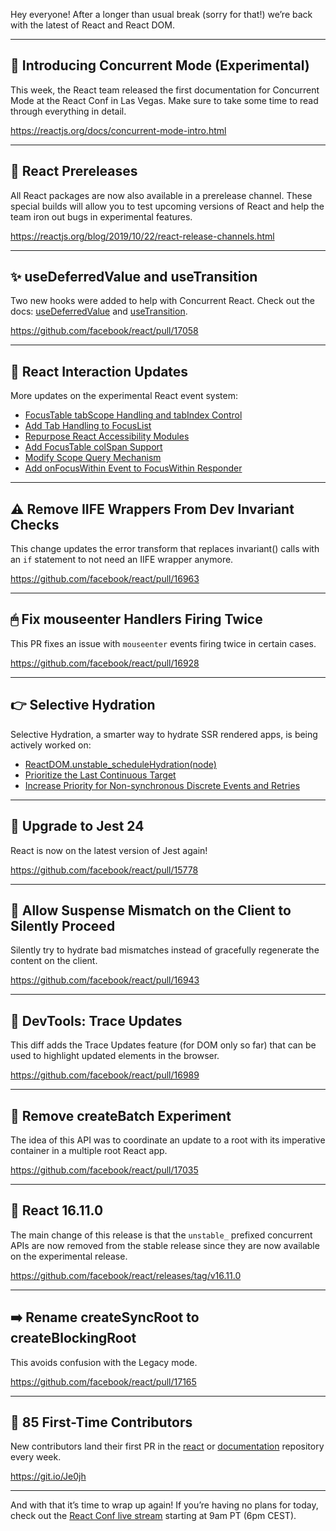 Hey everyone! After a longer than usual break (sorry for that!) we’re back with the latest of React and React DOM.

---

## 🎉 Introducing Concurrent Mode (Experimental)

This week, the React team released the first documentation for Concurrent Mode at the React Conf in Las Vegas. Make sure to take some time to read through everything in detail.

https://reactjs.org/docs/concurrent-mode-intro.html

---

## 🧪 React Prereleases

All React packages are now also available in a prerelease channel. These special builds will allow you to test upcoming versions of React and help the team iron out bugs in experimental features.

https://reactjs.org/blog/2019/10/22/react-release-channels.html

---

## ✨ useDeferredValue and useTransition

Two new hooks were added to help with Concurrent React. Check out the docs: [useDeferredValue](https://reactjs.org/docs/concurrent-mode-patterns.html#deferring-a-value) and [useTransition](https://reactjs.org/docs/concurrent-mode-patterns.html#transitions).

https://github.com/facebook/react/pull/17058

---

## 🎇 React Interaction Updates

More updates on the experimental React event system:

- [FocusTable tabScope Handling and tabIndex Control](https://github.com/facebook/react/pull/16922)
- [Add Tab Handling to FocusList](https://github.com/facebook/react/pull/16958)
- [Repurpose React Accessibility Modules](https://github.com/facebook/react/pull/16997)
- [Add FocusTable colSpan Support](https://github.com/facebook/react/pull/17019)
- [Modify Scope Query Mechanism](https://github.com/facebook/react/pull/17095)
- [Add onFocusWithin Event to FocusWithin Responder](https://github.com/facebook/react/pull/17115)

---

## ⚠️ Remove IIFE Wrappers From Dev Invariant Checks

This change updates the error transform that replaces invariant() calls with an `if` statement to not need an IIFE wrapper anymore.

https://github.com/facebook/react/pull/16963

---

## 🖱 Fix mouseenter Handlers Firing Twice

This PR fixes an issue with `mouseenter` events firing twice in certain cases.

https://github.com/facebook/react/pull/16928

---

## 👉 Selective Hydration

Selective Hydration, a smarter way to hydrate SSR rendered apps, is being actively worked on:

- [ReactDOM.unstable_scheduleHydration(node)](https://github.com/facebook/react/pull/17004)
- [Prioritize the Last Continuous Target](https://github.com/facebook/react/pull/16937)
- [Increase Priority for Non-synchronous Discrete Events and Retries](https://github.com/facebook/react/pull/16935)

---

## 🧹 Upgrade to Jest 24

React is now on the latest version of Jest again!

https://github.com/facebook/react/pull/15778

---

## 🤫 Allow Suspense Mismatch on the Client to Silently Proceed

Silently try to hydrate bad mismatches instead of gracefully regenerate the content on the client.

https://github.com/facebook/react/pull/16943

---

## 🐛 DevTools: Trace Updates

This diff adds the Trace Updates feature (for DOM only so far) that can be used to highlight updated elements in the browser.

https://github.com/facebook/react/pull/16989

---

## 👋 Remove createBatch Experiment

The idea of this API was to coordinate an update to a root with its imperative container in a multiple root React app.

https://github.com/facebook/react/pull/17035

---

## 🚀 React 16.11.0

The main change of this release is that the `unstable_` prefixed concurrent APIs are now removed from the stable release since they are now available on the experimental release.

https://github.com/facebook/react/releases/tag/v16.11.0

---

## ➡️ Rename createSyncRoot to createBlockingRoot

This avoids confusion with the Legacy mode.

https://github.com/facebook/react/pull/17165

---

## 👏 85 First-Time Contributors

New contributors land their first PR in the [react](https://github.com/facebook/react) or [documentation](https://github.com/reactjs/reactjs.org) repository every week.

https://git.io/Je0jh

---

And with that it’s time to wrap up again! If you’re having no plans for today, check out the [React Conf live stream](https://conf.reactjs.org) starting at 9am PT (6pm CEST).
